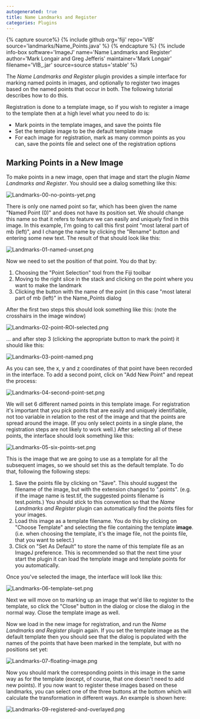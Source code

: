 ```yaml
---
autogenerated: true
title: Name Landmarks and Register
categories: Plugins
---
```



{% capture source%}
{% include github org='fiji' repo='VIB' source='landmarks/Name\_Points.java' %}
{% endcapture %}
{% include info-box software='ImageJ' name='Name Landmarks and Register' author='Mark Longair and Greg Jefferis' maintainer='Mark Longair' filename='VIB\_.jar' source=source status='stable' %}

The *Name Landmarks and Register* plugin provides a simple interface for marking named points in images, and optionally to register two images based on the named points that occur in both. The following tutorial describes how to do this.

Registration is done to a template image, so if you wish to register a image to the template then at a high level what you need to do is:

-   Mark points in the template images, and save the points file
-   Set the template image to be the default template image
-   For each image for registration, mark as many common points as you can, save the points file and select one of the registration options

## Marking Points in a New Image

To make points in a new image, open that image and start the plugin *Name Landmarks and Register*. You should see a dialog something like this:

![](/media/landmarks-00-no-points-yet.png "Landmarks-00-no-points-yet.png")

There is only one named point so far, which has been given the name "Named Point (0)" and does not have its position set. We should change this name so that it refers to feature we can easily and uniquely find in this image. In this example, I'm going to call this first point "most lateral part of mb (left)", and I change the name by clicking the "Rename" button and entering some new text. The result of that should look like this:

![](/media/landmarks-01-named-unset.png "Landmarks-01-named-unset.png")

Now we need to set the position of that point. You do that by:

1.  Choosing the "Point Selection" tool from the Fiji toolbar
2.  Moving to the right slice in the stack and clicking on the point where you want to make the landmark
3.  Clicking the button with the name of the point (in this case "most lateral part of mb (left)" in the Name\_Points dialog

After the first two steps this should look something like this: (note the crosshairs in the image window)

![](/media/landmarks-02-point-roi-selected.png "Landmarks-02-point-ROI-selected.png")

... and after step 3 (clicking the appropriate button to mark the point) it should like this:

![](/media/landmarks-03-point-named.png "Landmarks-03-point-named.png")

As you can see, the x, y and z coordinates of that point have been recorded in the interface. To add a second point, click on "Add New Point" and repeat the process:

![](/media/landmarks-04-second-point-set.png "Landmarks-04-second-point-set.png")

We will set 6 different named points in this template image. For registration it's important that you pick points that are easily and uniquely identifiable, not too variable in relation to the rest of the image and that the points are spread around the image. (If you only select points in a single plane, the registration steps are not likely to work well.) After selecting all of these points, the interface should look something like this:

![](/media/landmarks-05-six-points-set.png "Landmarks-05-six-points-set.png")

This is the image that we are going to use as a template for all the subsequent images, so we should set this as the default template. To do that, following the following steps:

1.  Save the points file by clicking on "Save". This should suggest the filename of the image, but with the extension changed to ".points". (e.g. if the image name is test.tif, the suggested points filename is test.points.) You should stick to this convention so that the *Name Landmarks and Register* plugin can automatically find the points files for your images.
2.  Load this image as a template filename. You do this by clicking on "Choose Template" and selecting the file containing the template **image**. (i.e. when choosing the template, it's the image file, not the points file, that you want to select.)
3.  Click on "Set As Default" to store the name of this template file as an ImageJ preference. This is recommended so that the next time your start the plugin it can load the template image and template points for you automatically.

Once you've selected the image, the interface will look like this:

![](/media/landmarks-06-template-set.png "Landmarks-06-template-set.png")

Next we will move on to marking up an image that we'd like to register to the template, so click the "Close" button in the dialog or close the dialog in the normal way. Close the template image as well.

Now we load in the new image for registration, and run the *Name Landmarks and Register* plugin again. If you set the template image as the default template then you should see that the dialog is populated with the names of the points that have been marked in the template, but with no positions set yet:

![](/media/landmarks-07-floating-image.png "Landmarks-07-floating-image.png")

Now you should mark the corresponding points in this image in the same way as for the template (except, of course, that one doesn't need to add new points). If you now want to register these images based on these landmarks, you can select one of the three buttons at the bottom which will calculate the transformation in different ways. An example is shown here:

![](/media/landmarks-09-registered-and-overlayed.png "Landmarks-09-registered-and-overlayed.png")


